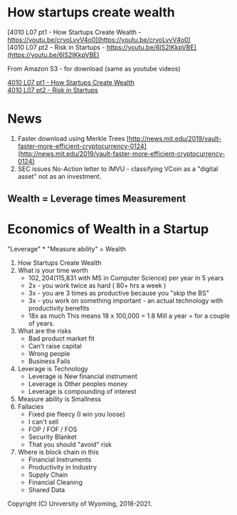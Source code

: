 


<style>
.pagebreak { page-break-before: always; }
.half { height: 200px; }
</style>








How startups create wealth
======================

[4010 L07 pt1 - How Startups Create Wealth - https://youtu.be/crvoLvvV4o0](https://youtu.be/crvoLvvV4o0)<br>
[4010 L07 pt2 - Risk in Startups - https://youtu.be/6IS2IKkpVBE](https://youtu.be/6IS2IKkpVBE)<br>

From Amazon S3 - for download (same as youtube videos)

[4010 L07 pt1 - How Startups Create Wealth](http://uw-s20-2015.s3.amazonaws.com/4010-L07-pt1-how-startups-create-wealth.mp4)<br>
[4010 L07 pt2 - Risk in Startups](http://uw-s20-2015.s3.amazonaws.com/4010-L07-pt2-startup-risk.mp4)<br>

News
=====

1. Faster download using Merkle Trees [http://news.mit.edu/2019/vault-faster-more-efficient-cryptocurrency-0124](http://news.mit.edu/2019/vault-faster-more-efficient-cryptocurrency-0124)
2. SEC issues No-Action letter to IMVU - classifying VCoin as a "digital asset" not as an investment.
## Wealth = Leverage times Measurement


Economics of Wealth in a Startup
======================

"Leverage" * "Measure ability" = Wealth

1. How Startups Create Wealth
1. What is your time worth
	- $102,204 ($115,831 with MS in Computer Science) per year in 5 years
	- 2x - you work twice as hard ( 80+ hrs a week )
	- 3x - you are 3 times as productive because you "skip the BS"
	- 3x - you work on something important - an actual technology with productivity benefits
	- 18x as much
	This means 18 x 100,000 = 1.8 Mill a year = for a couple of years.
2. What are the risks
	- Bad product market fit
	- Can't raise capital
	- Wrong people
	- Business Fails
3. Leverage is Technology
	- Leverage is New financial instrument
	- Leverage is Other peoples money
	- Leverage is compounding of interest
4. Measure ability is Smallness
3. Fallacies 
	- Fixed pie fleecy (I win you loose)
	- I can't sell
	- FOP / FOF / FOS
	- Security Blanket
	- That you should "avoid" risk
2. Where is block chain in this
	- Financial Instruments
	- Productivity in Industry
	- Supply Chain
	- Financial Cleaning
	- Shared Data

Copyright (C) University of Wyoming, 2018-2021.

